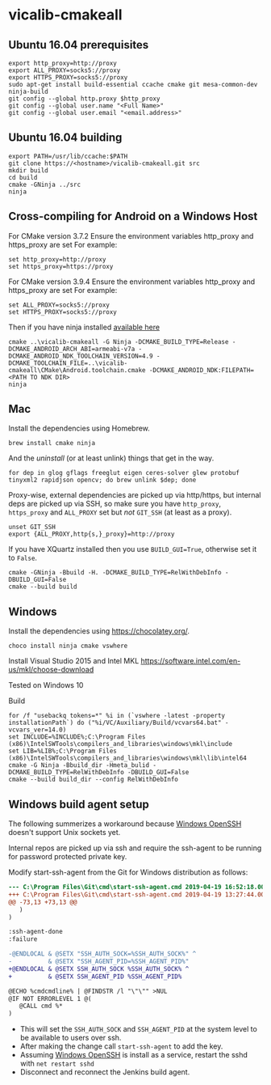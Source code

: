# vicalib-cmakeall

## Ubuntu 16.04 prerequisites
  ```
  export http_proxy=http://proxy
  export ALL_PROXY=socks5://proxy
  export HTTPS_PROXY=socks5://proxy
  sudo apt-get install build-essential ccache cmake git mesa-common-dev ninja-build
  git config --global http.proxy $http_proxy
  git config --global user.name "<Full Name>"
  git config --global user.email "<email.address>"
  ```
## Ubuntu 16.04 building
  ```
  export PATH=/usr/lib/ccache:$PATH
  git clone https://<hostname>/vicalib-cmakeall.git src
  mkdir build
  cd build
  cmake -GNinja ../src
  ninja
  ```

## Cross-compiling for Android on a Windows Host
  For CMake version 3.7.2
  Ensure the environment variables http_proxy and https_proxy are set
  For example:
  ```
  set http_proxy=http://proxy
  set https_proxy=https://proxy
  ```

  For CMake version 3.9.4
  Ensure the environment variables http_proxy and https_proxy are set
  For example:
  ```
  set ALL_PROXY=socks5://proxy
  set HTTPS_PROXY=socks5://proxy
  ```

  Then if you have ninja installed [available here](https://chocolatey.org/packages/ninja)
  ```
  cmake ..\vicalib-cmakeall -G Ninja -DCMAKE_BUILD_TYPE=Release -DCMAKE_ANDROID_ARCH_ABI=armeabi-v7a -DCMAKE_ANDROID_NDK_TOOLCHAIN_VERSION=4.9 -DCMAKE_TOOLCHAIN_FILE=..\vicalib-cmakeall\CMake\Android.toolchain.cmake -DCMAKE_ANDROID_NDK:FILEPATH=<PATH TO NDK DIR>
  ninja
  ```

## Mac

  Install the dependencies using Homebrew.
  ```
  brew install cmake ninja
  ```

  And the *uninstall* (or at least unlink) things that get in the way.
  ```
  for dep in glog gflags freeglut eigen ceres-solver glew protobuf tinyxml2 rapidjson opencv; do brew unlink $dep; done
  ```

  Proxy-wise, external dependencies are picked up via http/https, but internal deps are picked up via SSH, so make sure you
  have `http_proxy`, `https_proxy` and `ALL_PROXY` set but *not* `GIT_SSH` (at least as a proxy).
  ```
  unset GIT_SSH
  export {ALL_PROXY,http{s,}_proxy}=http://proxy
  ```

  If you have XQuartz installed then you use `BUILD_GUI=True`, otherwise set it to `False`.
  ```
  cmake -GNinja -Bbuild -H. -DCMAKE_BUILD_TYPE=RelWithDebInfo -DBUILD_GUI=False
  cmake --build build
  ```

## Windows

  Install the dependencies using https://chocolatey.org/.
  ```
  choco install ninja cmake vswhere
  ```
  Install Visual Studio 2015 and Intel MKL https://software.intel.com/en-us/mkl/choose-download

  Tested on Windows 10

  Build
  ```
  for /f "usebackq tokens=*" %i in (`vswhere -latest -property installationPath`) do ("%i/VC/Auxiliary/Build/vcvars64.bat" -vcvars_ver=14.0)
  set INCLUDE=%INCLUDE%;C:\Program Files (x86)\IntelSWTools\compilers_and_libraries\windows\mkl\include
  set LIB=%LIB%;C:\Program Files (x86)\IntelSWTools\compilers_and_libraries\windows\mkl\lib\intel64
  cmake -G Ninja -Bbuild_dir -Hmeta_bulid -DCMAKE_BUILD_TYPE=RelWithDebInfo -DBUILD_GUI=False
  cmake --build build_dir --config RelWithDebInfo
  ```


## Windows build agent setup

  The following summerizes a workaround because [Windows OpenSSH](https://github.com/PowerShell/Win32-OpenSSH)  doesn't support Unix sockets yet.

  Internal repos are picked up via ssh and require the ssh-agent to be running for password protected private key.

  Modify start-ssh-agent from the Git for Windows distribution as follows:
  ```diff
--- C:\Program Files\Git\cmd\start-ssh-agent.cmd 2019-04-19 16:52:18.000000000 -0700
+++ C:\Program Files\Git\cmd\start-ssh-agent.cmd 2019-04-19 13:27:44.000000000 -0700
@@ -73,13 +73,13 @@
     )
 )

 :ssh-agent-done
 :failure

-@ENDLOCAL & @SETX "SSH_AUTH_SOCK=%SSH_AUTH_SOCK%" ^
-          & @SETX "SSH_AGENT_PID=%SSH_AGENT_PID%"
+@ENDLOCAL & @SETX SSH_AUTH_SOCK %SSH_AUTH_SOCK% ^
+          & @SETX SSH_AGENT_PID %SSH_AGENT_PID%

 @ECHO %cmdcmdline% | @FINDSTR /l "\"\"" >NUL
 @IF NOT ERRORLEVEL 1 @(
     @CALL cmd %*
 )
 ```
 * This will set the `SSH_AUTH_SOCK` and `SSH_AGENT_PID` at the system level to be available to users over ssh.
 * After making the change call `start-ssh-agent` to add the key.
 * Assuming [Windows OpenSSH](https://github.com/PowerShell/Win32-OpenSSH) is install as a service, restart the sshd with `net restart sshd`
 * Disconnect and reconnect the Jenkins build agent.
